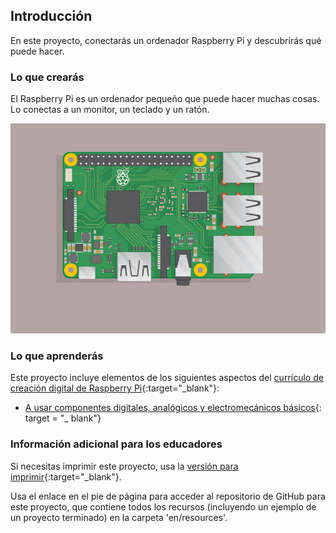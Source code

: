 ## Introducción

En este proyecto, conectarás un ordenador Raspberry Pi y descubrirás qué puede hacer.

### Lo que crearás

El Raspberry Pi es un ordenador pequeño que puede hacer muchas cosas. Lo conectas a un monitor, un teclado y un ratón.

![captura de pantalla](images/pi-plug-in.gif)

### Lo que aprenderás

Este proyecto incluye elementos de los siguientes aspectos del [currículo de creación digital de Raspberry Pi](http://rpf.io/curriculum){:target="_blank"}:

+ [A usar componentes digitales, analógicos y electromecánicos básicos](https://curriculum.raspberrypi.org/physical-computing/creator/){: target = "_ blank"}

### Información adicional para los educadores

Si necesitas imprimir este proyecto, usa la [versión para imprimir](https://projects.raspberrypi.org/en/projects/raspberry-pi-getting-started/print){:target="_blank"}.

Usa el enlace en el pie de página para acceder al repositorio de GitHub para este proyecto, que contiene todos los recursos (incluyendo un ejemplo de un proyecto terminado) en la carpeta 'en/resources'.